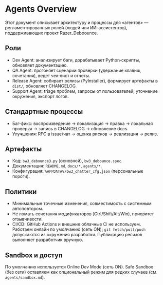 # Agents Overview

Этот документ описывает архитектуру и процессы для «агентов» — регламентированных ролей (людей или ИИ-ассистентов), поддерживающих проект Razer_Deboounce.

## Роли
- Dev Agent: анализирует баги, дорабатывает Python‑скрипты, обновляет документацию.
- QA Agent: прогоняет сценарии проверки (удержание клавиш, сочетания), ведет чек‑лист и отчеты.
- Release Agent: собирает релизы (PyInstaller), формирует артефакты в `dist/`, обновляет CHANGELOG.
- Support Agent: triage проблем, запросы от пользователей, уточнение окружения, экспорт логов.

## Стандартные процессы
- Баг‑фикс: воспроизведение → локализация → правка → локальная проверка → запись в CHANGELOG → обновление docs.
- Улучшения: RFC в issue/чат → оценка рисков → реализация → релиз.

## Артефакты
- Код: `bw3_debounce3.py` (основной), `bw3_debounce.spec`.
- Документация: `README.md`, `docs/*`, `agents/*`.
- Конфигурация: `%APPDATA%/bw3_chatter_cfg.json` (персональные пороги).

## Политики
- Минимальные точечные изменения, совместимость с системным автоповтором.
- Не ломать сочетания модификаторов (Ctrl/Shift/Alt/Win), приоритет отзывчивости.
- CI/CD: GitHub Actions и внешние облачные CI не используем. Работаем онлайн по умолчанию (сеть ON); `git fetch/pull/push` допускаются из окружения разработки. Публикацию релизов выполняет разработчик вручную.

## Sandbox и доступ
По умолчанию используется Online Dev Mode (сеть ON). Safe Sandbox (без сети) оставляем как опциональный режим для редких случаев (см. `agents/sandbox.md`).

